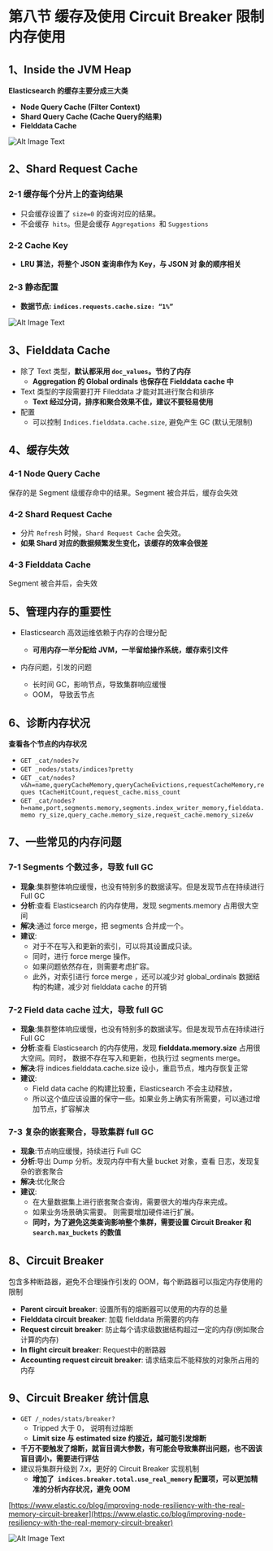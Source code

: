 # **第八节 缓存及使用 Circuit Breaker 限制内存使用**

## **1、Inside the JVM Heap**

**Elasticsearch 的缓存主要分成三大类**

*  **Node Query Cache (Filter Context)**
* **Shard Query Cache (Cache Query的结果)**
*  **Fielddata Cache**

![Alt Image Text](../images/chap12_8_1.png "Body image")


## **2、Shard Request Cache**

### **2-1 缓存每个分片上的查询结果**

* 只会缓存设置了 `size=0` 的查询对应的结果。
* 不会缓存` hits`。但是会缓存 `Aggregations `和 `Suggestions`

### **2-2 Cache Key**

 * **LRU 算法，将整个 JSON 查询串作为 Key，与 JSON 对 象的顺序相关**

### **2-3 静态配置**

* **数据节点: `indices.requests.cache.size: “1%”`**
  
![Alt Image Text](../images/chap12_8_2.png "Body image")

## **3、Fielddata Cache**

* 除了 Text 类型，**默认都采用 `doc_values`。节约了内存**
	* **Aggregation 的 Global ordinals 也保存在 Fielddata cache 中**
* Text 类型的字段需要打开 Fileddata 才能对其进行聚合和排序
	* **Text 经过分词，排序和聚合效果不佳，建议不要轻易使用**
* 配置
	* 可以控制 `Indices.fielddata.cache.size`, 避免产生 GC (默认无限制)


## **4、缓存失效**

### **4-1 Node Query Cache**

保存的是 Segment 级缓存命中的结果。Segment 被合并后，缓存会失效

### **4-2 Shard Request Cache**

* 分片 `Refresh` 时候，`Shard Request Cache` 会失效。
* **如果 Shard 对应的数据频繁发生变化，该缓存的效率会很差**

### **4-3 Fielddata Cache**

 Segment 被合并后，会失效
 
## **5、管理内存的重要性**

* Elasticsearch 高效运维依赖于内存的合理分配
	* **可用内存一半分配给 JVM，一半留给操作系统，缓存索引文件**

* 内存问题，引发的问题
	* 长时间 GC，影响节点，导致集群响应缓慢
	*  OOM， 导致丢节点

## **6、诊断内存状况**

**查看各个节点的内存状况**

* `GET _cat/nodes?v`
* `GET _nodes/stats/indices?pretty` 
* `GET _cat/nodes?v&h=name,queryCacheMemory,queryCacheEvictions,requestCacheMemory,reques tCacheHitCount,request_cache.miss_count`
* `GET _cat/nodes?h=name,port,segments.memory,segments.index_writer_memory,fielddata.memo ry_size,query_cache.memory_size,request_cache.memory_size&v`


## **7、一些常见的内存问题**

### **7-1 Segments 个数过多，导致 full GC**
    
*  **现象**:集群整体响应缓慢，也没有特别多的数据读写。但是发现节点在持续进行 Full GC
*  **分析**:查看 Elasticsearch 的内存使用，发现 segments.memory 占用很大空间
*  **解决**:通过 force merge，把 segments 合并成一个。
*  **建议**:
	*  对于不在写入和更新的索引，可以将其设置成只读。
	*  同时，进行 force merge 操作。
	*  如果问题依然存在，则需要考虑扩容。
	*  此外，对索引进行 force merge ，还可以减少对 global_ordinals 数据结构的构建，减少对 fielddata cache 的开销

### **7-2 Field data cache 过大，导致 full GC**

* **现象**:集群整体响应缓慢，也没有特别多的数据读写。但是发现节点在持续进行 Full GC
* **分析**:查看 Elasticsearch 的内存使用，发现 **fielddata.memory.size** 占用很大空间。同时， 数据不存在写入和更新，也执行过 segments merge。
* **解决**:将 indices.fielddata.cache.size 设小，重启节点，堆内存恢复正常
* **建议**:	
	* Field data cache 的构建比较重，Elasticsearch 不会主动释放，
	* 所以这个值应该设置的保守一些。如果业务上确实有所需要，可以通过增加节点，扩容解决

### **7-3 复杂的嵌套聚合，导致集群 full GC**

* **现象**:节点响应缓慢，持续进行 Full GC
* **分析**:导出 Dump 分析。发现内存中有大量 bucket 对象，查看 日志，发现复杂的嵌套聚合
* **解决**:优化聚合
* **建议**:
	* 在大量数据集上进行嵌套聚合查询，需要很大的堆内存来完成。
	* 如果业务场景确实需要。 则需要增加硬件进行扩展。
	* **同时，为了避免这类查询影响整个集群，需要设置 Circuit Breaker 和 `search.max_buckets` 的数值**


## **8、Circuit Breaker**

 包含多种断路器，避免不合理操作引发的 OOM，每个断路器可以指定内存使用的限制
 
 * **Parent circuit breaker**:		设置所有的熔断器可以使用的内存的总量
 * **Fielddata circuit breaker**:	加载 fielddata 所需要的内存
 * **Request circuit breaker**:	防止每个请求级数据结构超过一定的内存(例如聚合计算的内存) 
 * **In flight circuit breaker**:	Request中的断路器
 * **Accounting request circuit breaker**: 请求结束后不能释放的对象所占用的内存

 
## **9、Circuit Breaker 统计信息**

* `GET /_nodes/stats/breaker?`
	* Tripped 大于 0， 说明有过熔断
	* **Limit size 与 estimated size 约接近，越可能引发熔断**
* **千万不要触发了熔断，就盲目调大参数，有可能会导致集群出问题，也不因该盲目调小，需要进行评估**
* 建议将集群升级到 7.x，更好的 Circuit Breaker 实现机制
	* **增加了` indices.breaker.total.use_real_memory` 配置项，可以更加精准的分析内存状况，避免 OOM**

[https://www.elastic.co/blog/improving-node-resiliency-with-the-real-memory-circuit-breaker](https://www.elastic.co/blog/improving-node-resiliency-with-the-real-memory-circuit-breaker)


![Alt Image Text](../images/chap12_8_3.png "Body image")
